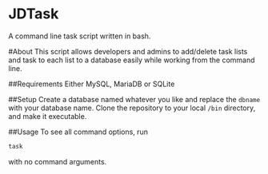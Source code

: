 # JDTask
A command line task script written in bash.

#About
This script allows developers and admins to add/delete task lists and task to each list to a database easily while working from the command line.

##Requirements
Either MySQL, MariaDB or SQLite

##Setup
Create a database named whatever you like and replace the `dbname` with your database name. Clone the repository to your local `/bin` directory, and make it executable.

##Usage
To see all command options, run
```bash
task
```
with no command arguments.
